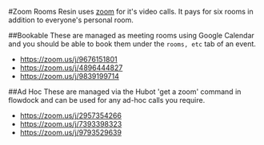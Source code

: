#Zoom Rooms
Resin uses [zoom](https://zoom.us) for it's video calls. It pays for six 
rooms in addition to everyone's personal room.

##Bookable
These are managed as meeting rooms using Google Calendar and you should be 
able to book them under the `rooms, etc` tab of an event.

* https://zoom.us/j/9676151801
* https://zoom.us/j/4896444827
* https://zoom.us/j/9839199714

##Ad Hoc
These are managed via the Hubot 'get a zoom' command in flowdock and can be 
used for any ad-hoc calls you require.

* https://zoom.us/j/2957354266
* https://zoom.us/j/7393398323
* https://zoom.us/j/9793529639